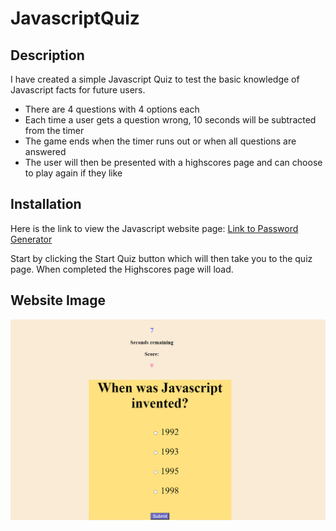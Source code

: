 # JavascriptQuiz


## Description

I have created a simple Javascript Quiz to test the basic knowledge of Javascript facts for future users.

* There are 4 questions with 4 options each
* Each time a user gets a question wrong, 10 seconds will be subtracted from the timer
* The game ends when the timer runs out or when all questions are answered
* The user will then be presented with a highscores page and can choose to play again if they like


## Installation

Here is the link to view the Javascript website page:
[Link to Password Generator](https://adrian-szonyi.github.io/JavascriptQuiz/develop/StartPage.html)

Start by clicking the Start Quiz button which will then take you to the quiz page. When completed the Highscores page will load.

## Website Image

![Image of the Oassword Generator website](assets\images\JavascriptQuizImage.png)
